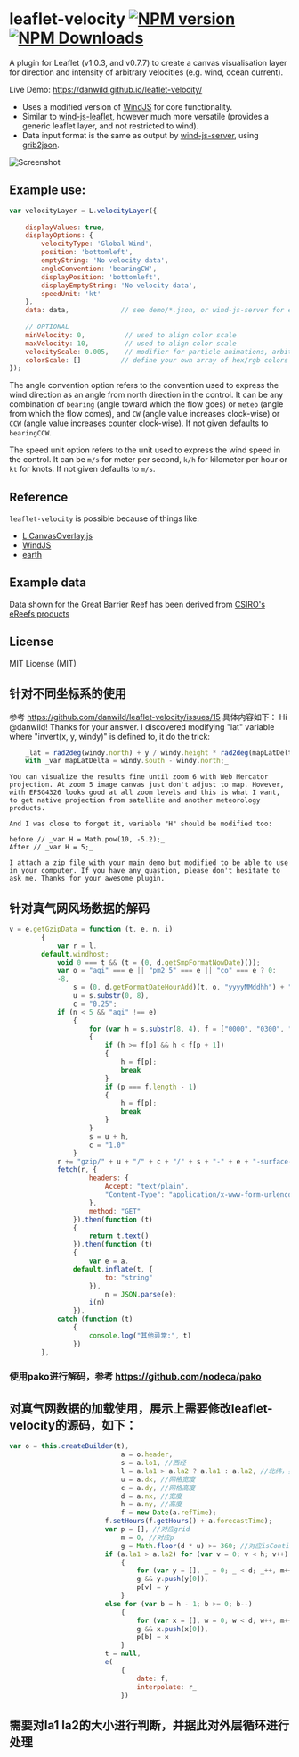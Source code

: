 # leaflet-velocity [![NPM version][npm-image]][npm-url] [![NPM Downloads][npm-downloads-image]][npm-url]
A plugin for Leaflet (v1.0.3, and v0.7.7) to create a canvas visualisation layer for direction and intensity of arbitrary velocities (e.g. wind, ocean current).

Live Demo: https://danwild.github.io/leaflet-velocity/

- Uses a modified version of [WindJS](https://github.com/Esri/wind-js) for core functionality.
- Similar to [wind-js-leaflet](https://github.com/danwild/wind-js-leaflet), however much more versatile (provides a generic leaflet layer, and not restricted to wind).
- Data input format is the same as output by [wind-js-server](https://github.com/danwild/wind-js-server), using [grib2json](https://github.com/cambecc/grib2json).

![Screenshot](/screenshots/velocity.gif?raw=true)

## Example use:
```javascript
var velocityLayer = L.velocityLayer({
	
	displayValues: true,
	displayOptions: {
		velocityType: 'Global Wind',
		position: 'bottomleft',
		emptyString: 'No velocity data',
		angleConvention: 'bearingCW',
		displayPosition: 'bottomleft',
		displayEmptyString: 'No velocity data',
		speedUnit: 'kt'
	},
	data: data,             // see demo/*.json, or wind-js-server for example data service
	
	// OPTIONAL
	minVelocity: 0,          // used to align color scale
	maxVelocity: 10,         // used to align color scale
	velocityScale: 0.005,    // modifier for particle animations, arbitrarily defaults to 0.005
	colorScale: []          // define your own array of hex/rgb colors
});
```
The angle convention option refers to the convention used to express the wind direction as an angle from north direction in the control.
It can be any combination of `bearing` (angle toward which the flow goes) or `meteo` (angle from which the flow comes),
and `CW` (angle value increases clock-wise) or `CCW` (angle value increases counter clock-wise). If not given defaults to `bearingCCW`.

The speed unit option refers to the unit used to express the wind speed in the control.
It can be `m/s` for meter per second, `k/h` for kilometer per hour or `kt` for knots. If not given defaults to `m/s`.

## Reference
`leaflet-velocity` is possible because of things like:
- [L.CanvasOverlay.js](https://gist.github.com/Sumbera/11114288)
- [WindJS](https://github.com/Esri/wind-js)
- [earth](https://github.com/cambecc/earth)

## Example data
Data shown for the Great Barrier Reef has been derived from [CSIRO's eReefs products](https://research.csiro.au/ereefs/)

## License
MIT License (MIT)

[npm-image]: https://badge.fury.io/js/leaflet-velocity.svg
[npm-url]: https://www.npmjs.com/package/leaflet-velocity
[npm-downloads-image]: https://img.shields.io/npm/dt/leaflet-velocity.svg

## 针对不同坐标系的使用
参考 https://github.com/danwild/leaflet-velocity/issues/15
	具体内容如下：
	Hi @danwild! Thanks for your answer. I discovered modifying "lat" variable where "invert(x, y, windy)" is defined to, it do the trick:
```javascript
	_lat = rad2deg(windy.north) + y / windy.height * rad2deg(mapLatDelta);_
	with _var mapLatDelta = windy.south - windy.north;_
```
	You can visualize the results fine until zoom 6 with Web Mercator projection. At zoom 5 image canvas just don't adjust to map. However, with EPSG4326 looks good at all zoom levels and this is what I want, to get native projection from satellite and another meteorology products.

	And I was close to forget it, variable "H" should be modified too:

	before // _var H = Math.pow(10, -5.2);_
	After // _var H = 5;_

	I attach a zip file with your main demo but modified to be able to use in your computer. If you have any quastion, please don't hesitate to ask me. Thanks for your awesome plugin.

## 针对真气网风场数据的解码
```javascript
v = e.getGzipData = function (t, e, n, i)
        {
            var r = l.
        default.windhost;
            void 0 === t && (t = (0, d.getSmpFormatNowDate)());
            var o = "aqi" === e || "pm2_5" === e || "co" === e ? 0:
            -8,
                s = (0, d.getFormatDateHourAdd)(t, o, "yyyyMMddhh") + "00",
                u = s.substr(0, 8),
                c = "0.25";
            if (n < 5 && "aqi" !== e)
                {
                    for (var h = s.substr(8, 4), f = ["0000", "0300", "0600", "0900", "1200", "1500", "1800", "2100"], p = 0; p < f.length; p++)
                    {
                        if (h >= f[p] && h < f[p + 1])
                        {
                            h = f[p];
                            break
                        }
                        if (p === f.length - 1)
                        {
                            h = f[p];
                            break
                        }
                    }
                    s = u + h,
                    c = "1.0"
                }
            r += "gzip/" + u + "/" + c + "/" + s + "-" + e + "-surface-level-gfs-" + c + ".json",
            fetch(r, {
                    headers: {
                        Accept: "text/plain",
                        "Content-Type": "application/x-www-form-urlencoded; charset=UTF-8"
                    },
                    method: "GET"
                }).then(function (t)
                {
                    return t.text()
                }).then(function (t)
                {
                    var e = a.
                default.inflate(t, {
                        to: "string"
                    }),
                        n = JSON.parse(e);
                    i(n)
                }).
            catch (function (t)
                {
                    console.log("其他异常:", t)
                })
        },
```
### 使用pako进行解码，参考 https://github.com/nodeca/pako

## 对真气网数据的加载使用，展示上需要修改leaflet-velocity的源码，如下：
```javascript
var o = this.createBuilder(t),
                            a = o.header,
                            s = a.lo1, //西经
                            l = a.la1 > a.la2 ? a.la1 : a.la2, //北纬，实际取la2
                            u = a.dx, //网格宽度
                            c = a.dy, //网格高度
                            d = a.nx, //宽度
                            h = a.ny, //高度
                            f = new Date(a.refTime);
                        f.setHours(f.getHours() + a.forecastTime);
                        var p = [], //对应grid
                            m = 0, //对应p
                            g = Math.floor(d * u) >= 360; //对应isContinuous
                        if (a.la1 > a.la2) for (var v = 0; v < h; v++)
                            {
                                for (var y = [], _ = 0; _ < d; _++, m++) y[_] = o.data(m);
                                g && y.push(y[0]),
                                p[v] = y
                            }
                        else for (var b = h - 1; b >= 0; b--)
                            {
                                for (var x = [], w = 0; w < d; w++, m++) x[w] = o.data(m);
                                g && x.push(x[0]),
                                p[b] = x
                            }
                        t = null,
                        e(
                            {
                                date: f,
                                interpolate: r_
                            })
```
## 需要对la1 la2的大小进行判断，并据此对外层循环进行处理
